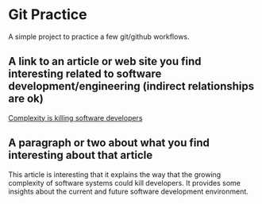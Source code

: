 # Git Practice
A simple project to practice a few git/github workflows.
## A link to an article or web site you find interesting related to software development/engineering (indirect relationships are ok)
[Complexity is killing software developers](https://www.infoworld.com/article/3639050/complexity-is-killing-software-developers.html)
## A paragraph or two about what you find interesting about that article
This article is interesting that it explains the way that the growing complexity of software systems could kill developers. It provides some insights about the current and future software development environment.